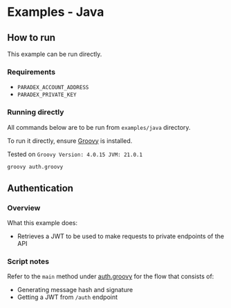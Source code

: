 # Examples - Java

## How to run

This example can be run directly.

### Requirements

* `PARADEX_ACCOUNT_ADDRESS`
* `PARADEX_PRIVATE_KEY`

### Running directly

All commands below are to be run from `examples/java` directory.

To run it directly, ensure [Groovy](https://groovy-lang.org/install.html) is installed.

Tested on `Groovy Version: 4.0.15 JVM: 21.0.1`

```bash
groovy auth.groovy
```

## Authentication

### Overview

What this example does:

* Retrieves a JWT to be used to make requests to private endpoints of the API

### Script notes

Refer to the `main` method under [auth.groovy](auth.groovy#L21) for the flow that consists of:

* Generating message hash and signature
* Getting a JWT from `/auth` endpoint
